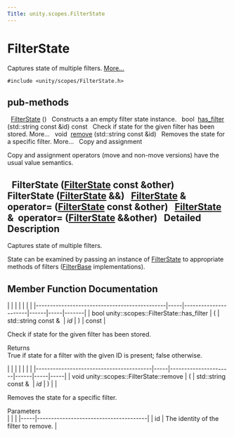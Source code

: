 ```yaml
---
Title: unity.scopes.FilterState
---
```

        
FilterState
===========

Captures state of multiple filters. [More...](#details)

`#include <unity/scopes/FilterState.h>`

pub-methods
------------------------------------------------------

 
<a href="#a766de68bf8b5c99774dcd2f2e7e2ed39">FilterState</a> ()
 
Constructs a an empty filter state instance.
 
bool 
<a href="#a7c624fcc70cf767fdb6d6dc54e8a5015">has_filter</a> (std::string const &id) const
 
Check if state for the given filter has been stored. More...
 
void 
<a href="#a15c5759e79b6c75fcdd2cf802b6ffac2">remove</a> (std::string const &id)
 
Removes the state for a specific filter. More...
 
Copy and assignment

Copy and assignment operators (move and non-move versions) have the usual value semantics.

 
**FilterState** (<a href="index.html">FilterState</a> const &other)
 
 
**FilterState** (<a href="index.html">FilterState</a> &&)
 
<a href="index.html">FilterState</a> & 
**operator=** (<a href="index.html">FilterState</a> const &other)
 
<a href="index.html">FilterState</a> & 
**operator=** (<a href="index.html">FilterState</a> &&other)
 
<span id="details"></span>
Detailed Description
--------------------

Captures state of multiple filters.

State can be examined by passing an instance of <a href="index.html" title="Captures state of multiple filters. ">FilterState</a> to appropriate methods of filters (<a href="unity.scopes.FilterBase.md" title="Base class for all implementations of filters. ">FilterBase</a> implementations).

Member Function Documentation
-----------------------------

<span id="a7c624fcc70cf767fdb6d6dc54e8a5015" class="anchor"></span>
|                                              |     |                      |      |     |       |
|----------------------------------------------|-----|----------------------|------|-----|-------|
| bool unity::scopes::FilterState::has\_filter | (   | std::string const &  | *id* | )   | const |

Check if state for the given filter has been stored.

Returns  
True if state for a filter with the given ID is present; false otherwise.

<span id="a15c5759e79b6c75fcdd2cf802b6ffac2" class="anchor"></span>
|                                         |     |                      |      |     |     |
|-----------------------------------------|-----|----------------------|------|-----|-----|
| void unity::scopes::FilterState::remove | (   | std::string const &  | *id* | )   |     |

Removes the state for a specific filter.

Parameters  
|     |                                       |
|-----|---------------------------------------|
| id  | The identity of the filter to remove. |

